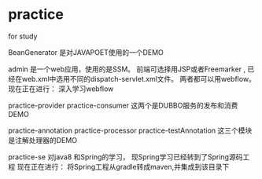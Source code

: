 # practice
for study

BeanGenerator 是对JAVAPOET使用的一个DEMO

admin 是一个web应用，使用的是SSM。
前端可选择用JSP或者Freemarker , 已经在web.xml中选用不同的dispatch-servlet.xml文件。
两者都可以用webflow。
现在正在进行： 深入学习webflow

practice-provider
practice-consumer
这两个是DUBBO服务的发布和消费DEMO

practice-annotation
practice-processor
practice-testAnnotation
这三个模块是注解处理器的DEMO

practice-se
对java8 和Spring的学习，
现Spring学习已经转到了Spring源码工程
现在正在进行：
将Spring工程从gradle转成maven,并集成到该目录下